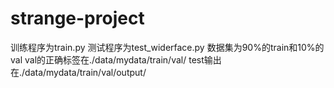 # strange-project
训练程序为train.py
测试程序为test_widerface.py
数据集为90%的train和10%的val
val的正确标签在./data/mydata/train/val/
test输出在./data/mydata/train/val/output/
